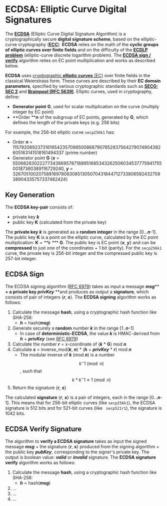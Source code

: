 # ECDSA: Elliptic Curve Digital Signatures

The [**ECDSA**](https://en.wikipedia.org/wiki/Elliptic_Curve_Digital_Signature_Algorithm) \(Elliptic Curve Digital Signature Algorithm\) is a cryptographically secure **digital signature scheme**, based on the elliptic-curve cryptography \([**ECC**](/asymmetric-key-ciphers/elliptic-curve-cryptography-ecc.md)\). **ECDSA** relies on the math of the **cyclic groups of elliptic curves over finite fields** and on the difficulty of the [**ECDLP problem**](https://en.wikipedia.org/wiki/Elliptic-curve_cryptography#Rationale) \(elliptic-curve discrete logarithm problem\). The [**ECDSA sign / verify**](https://en.wikipedia.org/wiki/Elliptic_Curve_Digital_Signature_Algorithm) algorithm relies on EC point multiplication and works as described below.

**ECDSA** uses [cryptographic **elliptic curves** \(EC\)](/asymmetric-key-ciphers/elliptic-curve-cryptography-ecc.md) over finite fields in the classical Weierstrass form. These curves are described by their **EC domain parameters**, specified by various cryptographic standards such as [**SECG: SEC 2**](http://www.secg.org/sec2-v2.pdf) and [**Brainpool \(RFC 5639\)**](https://tools.ietf.org/html/rfc5639). Elliptic curves, used in cryptography, define:

* **Generator point** **G**, used for scalar multiplication on the curve \(multiply integer by EC point\)
* **Order **_**n**_ of the subgroup of EC points, generated by **G**, which defines the length of the private keys \(e.g. 256 bits\)

For example, the 256-bit elliptic curve `secp256k1` has:

* Order _**n**_ = 115792089237316195423570985008687907852837564279074904382605163141518161494337 \(prime number\)
* Generator point **G** {_**x**_ = 55066263022277343669578718895168534326250603453777594175500187360389116729240, _**y**_ = 32670510020758816978083085130507043184471273380659243275938904335757337482424}

## Key Generation

The **ECDSA key-pair** consists of:

* private key _**k**_
* public key **K** \(calculated from the private key\)

The **private key** _**k**_ is generated as a **random integer** in the range \[0..._**n**_-1\]. The public key **K** is a point on the elliptic curve, calculated by the EC point multiplication: **K** = _**k **_\* **G**. The public key is EC point {_**x**_, _**y**_} and can be **compressed** to just one of the coordinates + 1 bit \(parity\). For the `secp256k1` curve, the private key is 256-bit integer and the compressed public key is 257-bit integer.

## ECDSA Sign

The ECDSA signing algorithm \([RFC 6979](https://tools.ietf.org/html/rfc6979#section-3.2)\) takes as input a message _**msg**_** **+ a private key _**privKey**_** **and produces as output a **signature**, which consists of pair of integers {_**r**_, _**s**_}. The **ECDSA signing** algorithm works as follows:

1. Calculate the message **hash**, using a cryptographic hash function like SHA-256:
   * _**h**_ = hash\(_**msg**_\)
2. Generate securely a **random** number _**k**_ in the range \[1.._**n**_-1\]
   * In case of **deterministic-ECDSA**, the value _**k**_ is HMAC-derived from _**h**_ + _**privKey**_ \(see [RFC 6979](https://tools.ietf.org/html/rfc6979#section-3.2)\)
3. Calculate the number _**r**_ = x-coordinate of \(_**k**_ \* **G**\) mod _**n**_
4. Calculate _**s**_ = inverse\_mod\(_**k**_, _**n**_\) \* \(_**h**_ + _**privKey**_ \* _**r**_\) mod _**n**_
   * The modular inverse of _**k**_ \(mod _**n**_\) is a number $$ k^-1 \pmod n $$, such that  $$k * k^-1 \equiv 1 \pmod n $$
5. Return the signature {_**r**_, _**s**_}

The calculated **signature** {_**r**_, _**s**_} is a pair of integers, each in the range \[0..._**n**_-1\]. This means that for 256-bit elliptic curves \(like `secp256k1`\),  the ECDSA signature is 512 bits and for 521-bit curves \(like ` secp521r1`\), the signature is 1042 bits.

## ECDSA Verify Signature

The algorithm to **verify a ECDSA signature** takes as input the signed message _**msg**_ + the signature {_**r**_, _**s**_} produced from the signing algorithm + the public key _**pubKey**_, corresponding to the signer's private key. The output is boolean value: _**valid**_ or _**invalid**_ signature. The **ECDSA signature verify** algorithm works as follows:

1. Calculate the message **hash**, using a cryptographic hash function like SHA-256: 
   * _**h**_ = hash\(_**msg**_\)
2. ...
3. ...
4. ...



